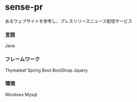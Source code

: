 # sense-pr
あるウェブサイトを参考し、プレスリリースニュース配信サービス

### 言語
Java

### フレームワーク
Thymeleaf
Spring Boot
BootStrap
Jquery

### 環境
Windows
Mysql
